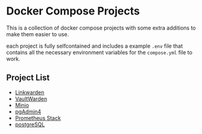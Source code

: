 # Docker Compose Projects

This is a collection of docker compose projects with some extra additions to make them easier to use.

each project is fully selfcontained and includes a example `.env` file that contains all the necessary environment variables for the `compose.yml` file to work.

## Project List

- [Linkwarden](/linkwarden/compose.yml)
- [VaultWarden](/vaultwarden/compose.yml)
- [Minio](/minio/compose.yml)
- [pgAdmin4](/pgadmin/compose.yml)
- [Prometheus Stack](/prom_stack/compose.yml)
- [postgreSQL](/postgres/compose.yml)

